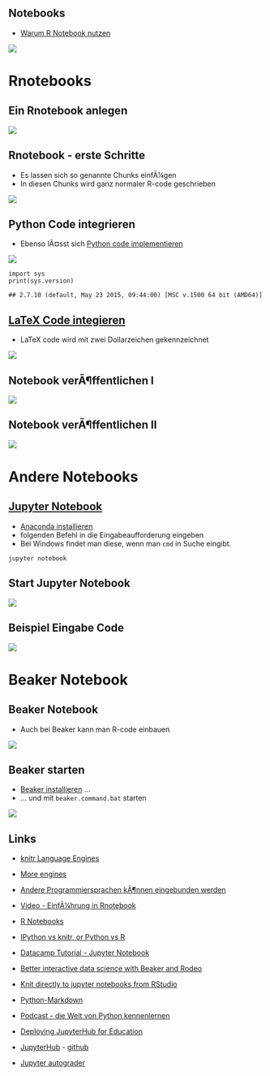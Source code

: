 Notebooks
---------

-   [Warum R Notebook
    nutzen](https://news.ycombinator.com/item?id=12683625)

![](http://rmarkdown.rstudio.com/images/notebook-demo.png)

Rnotebooks
==========

Ein Rnotebook anlegen
---------------------

![](https://raw.githubusercontent.com/Japhilko/RInterfaces/master/slides/figure/startNotebook.png)

Rnotebook - erste Schritte
--------------------------

-   Es lassen sich so genannte Chunks einfÃ¼gen
-   In diesen Chunks wird ganz normaler R-code geschrieben

![](https://raw.githubusercontent.com/Japhilko/RInterfaces/master/slides/figure/NotebooksBasicEx.PNG)

Python Code integrieren
-----------------------

-   Ebenso lÃ¤sst sich [Python code
    implementieren](https://support.rstudio.com/hc/en-us/articles/233066128-Do-Notebooks-support-other-languages-)

![](https://raw.githubusercontent.com/Japhilko/RInterfaces/master/slides/figure/pythonCode.PNG)

    import sys
    print(sys.version)

    ## 2.7.10 (default, May 23 2015, 09:44:00) [MSC v.1500 64 bit (AMD64)]

[LaTeX Code integieren](https://blog.rstudio.org/2016/10/05/r-notebooks/)
-------------------------------------------------------------------------

-   LaTeX code wird mit zwei Dollarzeichen gekennzeichnet

![](https://raw.githubusercontent.com/Japhilko/RInterfaces/master/slides/figure/LaTexCode.PNG)

Notebook verÃ¶ffentlichen I
---------------------------

![](https://raw.githubusercontent.com/Japhilko/RInterfaces/master/slides/figure/PublishNotebook.PNG)

Notebook verÃ¶ffentlichen II
----------------------------

![](https://raw.githubusercontent.com/Japhilko/RInterfaces/master/slides/figure/PublishNotebook2.PNG)

Andere Notebooks
================

[Jupyter Notebook](http://jupyter.readthedocs.io/en/latest/install.html)
------------------------------------------------------------------------

-   [Anaconda installieren](https://docs.continuum.io/anaconda/install)
-   folgenden Befehl in die Eingabeaufforderung eingeben
-   Bei Windows findet man diese, wenn man `cmd` in Suche eingibt.

<!-- -->

    jupyter notebook

Start Jupyter Notebook
----------------------

![](https://raw.githubusercontent.com/Japhilko/RInterfaces/master/slides/figure/JupyterEx.PNG)

Beispiel Eingabe Code
---------------------

![](https://raw.githubusercontent.com/Japhilko/RInterfaces/master/slides/figure/JupyterNotebookQmap.PNG)

Beaker Notebook
===============

Beaker Notebook
---------------

-   Auch bei Beaker kann man R-code einbauen

![](https://raw.githubusercontent.com/Japhilko/RInterfaces/master/slides/figure/Beaker.PNG)

Beaker starten
--------------

-   [Beaker installieren](http://beakernotebook.com/getting-started) ...
-   ... und mit `beaker.command.bat` starten

![](https://raw.githubusercontent.com/Japhilko/RInterfaces/master/slides/figure/BeakerEx.PNG)

Links
-----

-   [knitr Language
    Engines](http://rmarkdown.rstudio.com/authoring_knitr_engines.html)

-   [More engines](https://yihui.name/knitr/demo/engines/)

-   [Andere Programmiersprachen kÃ¶nnen eingebunden
    werden](http://rmarkdown.rstudio.com/authoring_knitr_engines.html)

-   [Video - EinfÃ¼hrung in
    Rnotebook](https://www.rstudio.com/resources/webinars/introducing-notebooks-with-r-markdown/)

-   [R Notebooks](http://rmarkdown.rstudio.com/r_notebooks.html)

-   [IPython vs knitr, or Python vs
    R](https://yihui.name/en/2012/11/ipython-vs-knitr/)

-   [Datacamp Tutorial - Jupyter
    Notebook](https://www.datacamp.com/community/tutorials/tutorial-jupyter-notebook#gs.kZqvIvI)

-   [Better interactive data science with Beaker and
    Rodeo](https://blog.dominodatalab.com/interactive-data-science/)

-   [Knit directly to jupyter notebooks from
    RStudio](https://www.r-bloggers.com/knit-directly-to-jupyter-notebooks-from-rstudio/)

-   [Python-Markdown](https://pythonhosted.org/Markdown/)
-   [Podcast - die Welt von Python
    kennenlernen](https://talkpython.fm/episodes/show/96/exploring-awesome-python)
-   [Deploying JupyterHub for
    Education](https://developer.rackspace.com/blog/deploying-jupyterhub-for-education/)
-   [JupyterHub](https://hub.docker.com/r/jupyterhub/jupyterhub/) -
    [github](https://github.com/jupyterhub/jupyterhub)
-   [Jupyter
    autograder](https://github.com/data-8/connector-instructors/issues/3)
